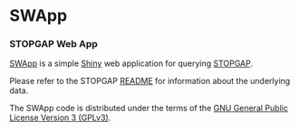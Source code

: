 # SWApp
### **S**TOPGAP **W**eb **App**

[SWApp](http://stopgapwebapp.com) is a simple [Shiny](https://shiny.rstudio.com) web application for querying [STOPGAP](https://github.com/StatGenPRD/STOPGAP).

Please refer to the STOPGAP [README](https://github.com/StatGenPRD/STOPGAP/blob/master/README.md) for information about the underlying data. 

The SWApp code is distributed under the terms of the [GNU General Public License Version 3 (GPLv3)](https://www.gnu.org/licenses/gpl-3.0.en.html).
